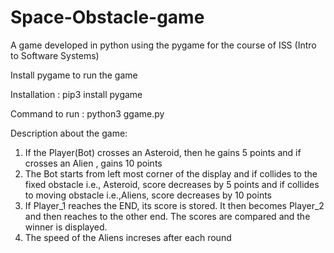 # Space-Obstacle-game
A game developed in python using the pygame for the course of ISS (Intro to Software Systems)

Install pygame to run the game

Installation : pip3 install pygame

Command to run : python3 ggame.py

Description about the game:

1. If the Player(Bot) crosses an Asteroid, then he gains 5 points and if crosses an Alien , gains 10 points 
2. The Bot starts from left most corner of the display and if collides to the fixed obstacle i.e., Asteroid, score decreases by 5 points and if collides to moving obstacle i.e.,Aliens, score decreases by 10 points
3. If Player_1 reaches the END, its score is stored. It then becomes Player_2 and then reaches to the other end. The scores are compared and the winner is displayed.
4. The speed of the Aliens increses after each round
